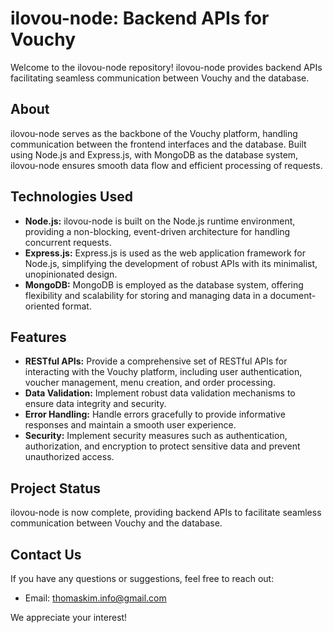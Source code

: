 # ilovou-node: Backend APIs for Vouchy

Welcome to the ilovou-node repository! ilovou-node provides backend APIs facilitating seamless communication between Vouchy and the database.

## About

ilovou-node serves as the backbone of the Vouchy platform, handling communication between the frontend interfaces and the database. Built using Node.js and Express.js, with MongoDB as the database system, ilovou-node ensures smooth data flow and efficient processing of requests.

## Technologies Used

- **Node.js:** ilovou-node is built on the Node.js runtime environment, providing a non-blocking, event-driven architecture for handling concurrent requests.
- **Express.js:** Express.js is used as the web application framework for Node.js, simplifying the development of robust APIs with its minimalist, unopinionated design.
- **MongoDB:** MongoDB is employed as the database system, offering flexibility and scalability for storing and managing data in a document-oriented format.

## Features

- **RESTful APIs:** Provide a comprehensive set of RESTful APIs for interacting with the Vouchy platform, including user authentication, voucher management, menu creation, and order processing.
- **Data Validation:** Implement robust data validation mechanisms to ensure data integrity and security.
- **Error Handling:** Handle errors gracefully to provide informative responses and maintain a smooth user experience.
- **Security:** Implement security measures such as authentication, authorization, and encryption to protect sensitive data and prevent unauthorized access.

## Project Status

ilovou-node is now complete, providing backend APIs to facilitate seamless communication between Vouchy and the database.

## Contact Us

If you have any questions or suggestions, feel free to reach out:

- Email: [thomaskim.info@gmail.com](mailto:thomaskim.info@gmail.com)

We appreciate your interest!
